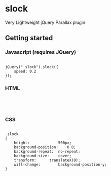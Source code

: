 # slock
Very Lightweight jQuery Parallax plugin

<h2>Getting started</h2>
<h3>Javascript (requires JQuery)</h3>
<pre><code>
jQuery(".slock").slock({
	speed: 0.2 
});
</code></pre>

<h3>HTML</h3>
<pre><code>
<div class="slock" style="background-image: url(yourimage.jpg);">
</div>	
</code></pre>

<h3>CSS</h3>
<pre><code>
.slock
{
	height:     		500px;
	background-position: 	0 0;
	background-repeat: 	no-repeat;
	background-size: 	cover;
	transform: 		translateX(0);
	will-change: 		background-position-y;
}	
</code></pre>
